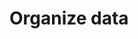 <!-- .slide: data-background="url(images/slides/es/library.gif) no-repeat center" data-background-size="contain" -->

# Organize data